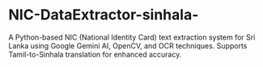 # NIC-DataExtractor-sinhala-
A Python-based NIC (National Identity Card) text extraction system for Sri Lanka using Google Gemini AI, OpenCV, and OCR techniques. Supports Tamil-to-Sinhala translation for enhanced accuracy.
